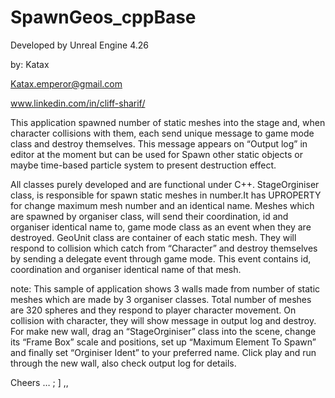 
# SpawnGeos_cppBase

Developed by Unreal Engine 4.26

by: Katax

Katax.emperor@gmail.com

www.linkedin.com/in/cliff-sharif/

This application spawned number of static meshes into the stage and, when character collisions with them, each send unique message to game mode class and destroy themselves. This message appears on “Output log” in editor at the moment but can be used for Spawn other static objects or maybe time-based particle system to present destruction effect.

All classes purely developed and are functional under C++. 
StageOrginiser class, is responsible for spawn static meshes in number.It has UPROPERTY for change maximum mesh number and an identical name. Meshes which are spawned by organiser class, will send their coordination, id and organiser identical name to, game mode class as an event when they are destroyed.
GeoUnit class are container of each static mesh. They will respond to collision which catch from “Character” and destroy themselves by sending a delegate event through game mode. This event contains id, coordination and organiser identical name of that mesh. 

note:
This sample of application shows 3 walls made from number of static meshes which are made by 3 organiser classes. Total number of meshes are 320 spheres and they respond to player character movement. On collision with character, they will show message in output log and destroy.
For make new wall, drag an “StageOrginiser” class into the scene, change its “Frame Box” scale and positions, set up “Maximum Element To Spawn” and finally set “Orginiser Ident” to your preferred name. Click play and run through the new wall, also check output log for details.


Cheers … ; ] ,, 
